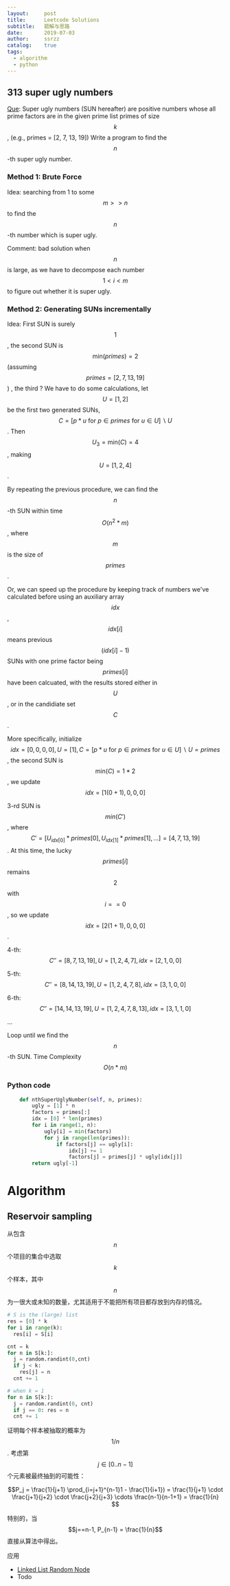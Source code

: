 ```yaml
---
layout:     post
title:      Leetcode Solutions
subtitle:   题解与思路
date:       2019-07-03
author:     ssrzz
catalog: 	true
tags:
  - algorithm
  - python
---
```


## 313 super ugly numbers

[Que](https://leetcode.com/problems/super-ugly-number/):  Super ugly numbers (SUN hereafter) are positive numbers whose all prime factors are in the  given prime list primes of size $$k$$,  (e.g., primes = [2, 7, 13, 19])  Write a program to find the $$n$$-th super ugly number.

### Method 1: Brute Force

Idea: searching from 1 to some $$m>>n$$ to find the $$n$$-th number which is super ugly. 

Comment: bad solution when $$n$$ is large, as we have to decompose each number $$1 < i < m$$ to figure out whether it is super ugly. 

### Method 2: Generating SUNs incrementally

Idea:  First SUN is surely $$1$$, the second SUN is $$\text{min}(primes) = 2$$ (assuming $$primes=[2,7,13,19]$$) , the third ? We have to do some calculations, let $$U = [1, 2]$$ be the first two generated SUNs, $$C = [p * u  \text{ for } p \in primes \text{  for  } u \in U ] \backslash U$$. Then $$U_3 = \text{min}(C) = 4$$ , making $$U=[1,2,4]$$. 

By repeating the previous procedure, we can find the $$n$$-th SUN within time $$O(n^2 * m)$$, where $$m$$ is the size of $$primes$$. 

Or, we can speed up the procedure by keeping track of numbers we've calculated before using an auxiliary array $$idx$$ , $$idx[i]$$ means previous  $$(idx[i]-1) $$ SUNs with one prime factor being $$primes[i]$$ have been calcuated, with the results stored either in $$U$$, or in the candidiate set $$C$$.

More specifically, initialize $$idx = [0,0,0,0] , U = [1], C = [p * u  \text{ for } p \in primes \text{  for  } u \in U ] \backslash U = primes $$ , the second SUN is $$\text{min} (C) = 1 * 2 $$, we update $$idx = [1(0+1),0,0,0]$$

3-rd SUN is $$min(C')$$, where $$C'  = [U_{idx[0]} * primes[0], U_{idx[1]} * primes[1], …] = [4,7,13,19]$$. At this time, the lucky $$primes[i]$$ remains $$2$$ with $$i == 0$$, so we update $$idx = [2(1+1),0,0,0]$$. 

4-th: $$C'' = [8,7,13,19], U = [1,2,4,7], idx = [2,1,0,0]$$

5-th: $$C'' = [8,14,13,19], U = [1,2,4,7,8], idx = [3,1,0,0]$$

6-th: $$C'' = [14,14,13,19], U = [1,2,4,7,8,13], idx = [3,1,1,0]$$

… 

Loop until we find the $$n$$-th SUN. Time Complexity $$O(n*m)$$ 

### Python code

```python
    def nthSuperUglyNumber(self, n, primes):
        ugly = [1] * n
        factors = primes[:]
        idx = [0] * len(primes)
        for i in range(1, n):
            ugly[i] = min(factors)
            for j in range(len(primes)):
                if factors[j] == ugly[i]:
                    idx[j] += 1
                    factors[j] = primes[j] * ugly[idx[j]]
        return ugly[-1]

```





# Algorithm

## Reservoir sampling

从包含$$n$$个项目的集合中选取$$k$$个样本，其中$$n$$为一很大或未知的数量，尤其适用于不能把所有项目都存放到内存的情况。

```python
# S is the (large) list
res = [0] * k
for i in range(k):
  res[i] = S[i]

cnt = k
for n in S[k:]:
  j = random.randint(0,cnt)
  if j < k:
    res[j] = n
  cnt += 1

# when k = 1
for n in S[k:]:
  j = random.randint(0, cnt)
  if j == 0: res = n
  cnt += 1
```

证明每个样本被抽取的概率为 $$1/n$$ . 考虑第$$j \in [0 .. n -1]$$ 个元素被最终抽到的可能性：

$$P_j = \frac{1}{j+1} \prod_{i=j+1}^{n-1}1 - \frac{1}{i+1})  = \frac{1}{j+1} \cdot \frac{j+1}{j+2} \cdot \frac{j+2}{j+3} \cdots \frac{n-1}{n-1+1} = \frac{1}{n} $$

特别的，当 $$j==n-1, P_{n-1} = \frac{1}{n}$$ 直接从算法中得出。 

应用 

- [Linked List Random Node](https://leetcode.com/problems/linked-list-random-node/description/) 
- Todo

